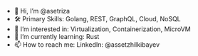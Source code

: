- 👋 Hi, I’m @asetriza
- 🛠️ Primary Skills: Golang, REST, GraphQL, Cloud, NoSQL
- 👀 I’m interested in: Virtualization, Containerization, MicroVM
- 🌱 I’m currently learning: Rust
- 📫 How to reach me: LinkedIn: @assetzhilkibayev

<!---
asetriza/asetriza is a ✨ special ✨ repository because its `README.md` (this file) appears on your GitHub profile.
You can click the Preview link to take a look at your changes.
--->
